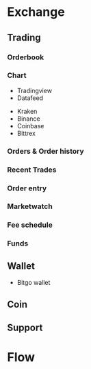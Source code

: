 # Exchange

## Trading

### Orderbook
### Chart
+ Tradingview
+ Datafeed
- Kraken
- Binance
- Coinbase
- Bittrex
### Orders & Order history
### Recent Trades
### Order entry
### Marketwatch
### Fee schedule
### Funds

## Wallet
+ Bitgo wallet

## Coin

## Support

# Flow
